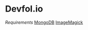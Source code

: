 # Devfol.io

*Requirements*
[MongoDB](http://www.mongodb.org/)
[ImageMagick](http://www.imagemagick.org/script/index.php)